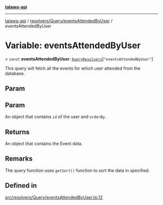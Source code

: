 [**talawa-api**](../../../../README.md)

***

[talawa-api](../../../../modules.md) / [resolvers/Query/eventsAttendedByUser](../README.md) / eventsAttendedByUser

# Variable: eventsAttendedByUser

\> `const` **eventsAttendedByUser**: [`QueryResolvers`](../../../../types/generatedGraphQLTypes/type-aliases/QueryResolvers.md)\[`"eventsAttendedByUser"`\]

This query will fetch all the events for which user attended from the database.

## Param

## Param

An object that contains `id` of the user and `orderBy`.

## Returns

An object that contains the Event data.

## Remarks

The query function uses `getSort()` function to sort the data in specified.

## Defined in

[src/resolvers/Query/eventsAttendedByUser.ts:12](https://github.com/PalisadoesFoundation/talawa-api/blob/5c5b29a0ea487bda8306089fe128f43f3be29f94/src/resolvers/Query/eventsAttendedByUser.ts#L12)
